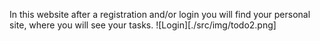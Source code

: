 In this website after a registration and/or login you will find your personal site, where you will see your tasks.
![Login][./src/img/todo2.png]